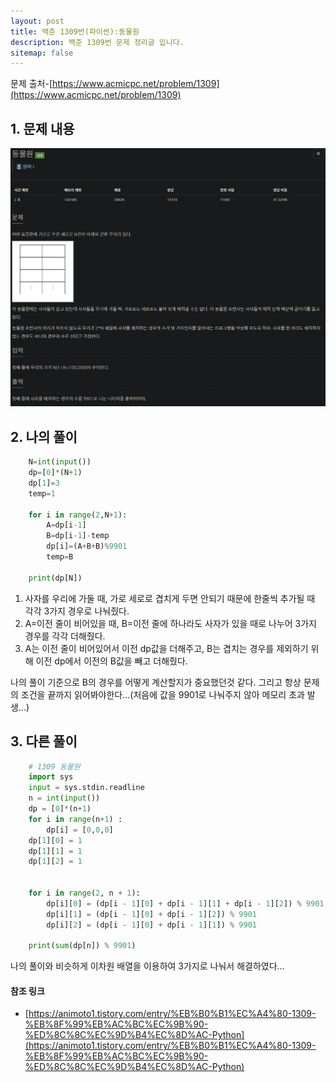 ```yaml
---
layout: post
title: 백준 1309번(파이썬):동물원
description: 백준 1309번 문제 정리글 입니다.
sitemap: false
---
```

문제 출처-[https://www.acmicpc.net/problem/1309](https://www.acmicpc.net/problem/1309)

## 1. 문제 내용
![백준 1309번](/assets/img/blog/bj1309.png)

## 2. 나의 풀이

~~~python
    N=int(input())
    dp=[0]*(N+1)
    dp[1]=3
    temp=1

    for i in range(2,N+1):
        A=dp[i-1]
        B=dp[i-1]-temp
        dp[i]=(A+B+B)%9901
        temp=B
        
    print(dp[N])
~~~

1. 사자를 우리에 가둘 때, 가로 세로로 겹치게 두면 안되기 때문에 한줄씩 추가될 때 각각 3가지 경우로 나눠줬다.
2. A=이전 줄이 비어있을 때, B=이전 줄에 하나라도 사자가 있을 때로 나누어 3가지 경우를 각각 더해줬다.
3. A는 이전 줄이 비어있어서 이전 dp값을 더해주고, B는 겹치는 경우를 제외하기 위해 이전 dp에서 이전의 B값을 빼고 더해줬다.

나의 풀이 기준으로 B의 경우를 어떻게 계산할지가 중요했던것 같다. 그리고 항상 문제의 조건을 끝까지 읽어봐야한다...(처음에 값을 9901로 나눠주지 않아 메모리 초과 발생...)

## 3. 다른 풀이

~~~python
    # 1309 동물원
    import sys
    input = sys.stdin.readline
    n = int(input())
    dp = [0]*(n+1)
    for i in range(n+1) :
        dp[i] = [0,0,0]
    dp[1][0] = 1
    dp[1][1] = 1
    dp[1][2] = 1


    for i in range(2, n + 1):
        dp[i][0] = (dp[i - 1][0] + dp[i - 1][1] + dp[i - 1][2]) % 9901
        dp[i][1] = (dp[i - 1][0] + dp[i - 1][2]) % 9901
        dp[i][2] = (dp[i - 1][0] + dp[i - 1][1]) % 9901

    print(sum(dp[n]) % 9901)
~~~

나의 풀이와 비슷하게 이차원 배열을 이용하여 3가지로 나눠서 해결하였다...

#### **참조 링크** 

- [https://animoto1.tistory.com/entry/%EB%B0%B1%EC%A4%80-1309-%EB%8F%99%EB%AC%BC%EC%9B%90-%ED%8C%8C%EC%9D%B4%EC%8D%AC-Python](https://animoto1.tistory.com/entry/%EB%B0%B1%EC%A4%80-1309-%EB%8F%99%EB%AC%BC%EC%9B%90-%ED%8C%8C%EC%9D%B4%EC%8D%AC-Python)